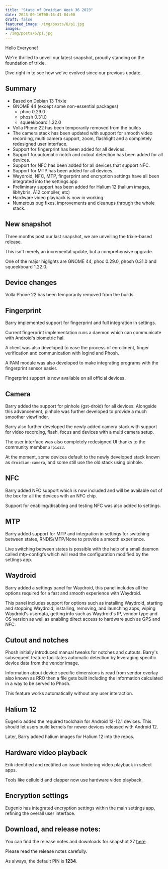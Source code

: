 ```yaml
---
title: "State of Droidian Week 36 2023"
date: 2023-09-16T00:16:41-04:00
draft: false
featured_image: /img/posts/6/p1.jpg
images:
- /img/posts/6/p1.jpg
---
```


Hello Everyone!

We're thrilled to unveil our latest snapshot, proudly standing on the foundation of trixie.

Dive right in to see how we've evolved since our previous update.

<!--more-->

## Summary

* Based on Debian 13 Trixie
* GNOME 44 (except some non-essential packages)
  * phoc 0.29.0
  * phosh 0.31.0
  * squeekboard 1.22.0
* Volla Phone 22 has been temporarily removed from the builds
* The camera stack has been updated with support for smooth video recording, multi camera support, zoom, flashlight and a completely redesigned user interface.
* Support for fingerprint has been added for all devices.
* Support for automatic notch and cutout detection has been added for all devices.
* Support for NFC has been added for all devices that support NFC.
* Support for MTP has been added for all devices.
* Waydroid, NFC, MTP, fingerprint and encryption settings have all been integrated into the settings app
* Preliminary support has been added for Halium 12 (halium images, libhybris, A12 compiler, etc)
* Hardware video playback is now in working.
* Numerous bug fixes, improvements and cleanups through the whole stack.

## New snapshot

Three months post our last snapshot, we are unveiling the trixie-based release.

This isn't merely an incremental update, but a comprehensive upgrade.

One of the major higlights are GNOME 44, phoc 0.29.0, phosh 0.31.0 and squeekboard 1.22.0.

## Device changes

Volla Phone 22 has been temporarily removed from the builds

## Fingerprint

Barry implemented support for fingerprint and full integration in settings.

Current fingerprint implementation runs a daemon which can communicate with Android's biometric hal.

A client was also developed to ease the process of enrollment, finger verification and communication with logind and Phosh.

A PAM module was also developed to make integrating programs with the fingerprint sensor easier.

Fingerprint support is now available on all official devices.

## Camera

Barry added the support for pinhole (gst-droid) for all devices. Alongside this advancement, pinhole was further developed to provide a much smoother viewfinder.

Barry also further developed the newly added camera stack with support for video recording, flash, focus and devices with a multi camera setup.

The user interface was also completely redesigned UI thanks to the community member `arpio23`.

At the moment, some devices default to the newly developed stack known as `droidian-camera`, and some still use the old stack using pinhole.

## NFC

Barry added NFC support which is now included and will be available out of the box for all the devices with an NFC chip.

Support for enabling/disabling and testing NFC was also added to settings.

## MTP

Barry added support for MTP and integration in settings for switching between states, RNDIS/MTP/None to provide a smooth experience.

Live switching between states is possible with the help of a small daemon called mtp-configfs which will read the configuration modified by the settings app.

## Waydroid

Barry added a settings panel for Waydroid, this panel includes all the options required for a fast and smooth experience with Waydroid.

This panel includes support for options such as installing Waydroid, starting and stopping Waydroid, installing, removing, and launching apps, wiping Waydroid's userdata, getting info such as Waydroid's IP, vendor type and OS version as well as enabling direct access to hardware such as GPS and NFC.

## Cutout and notches

Phosh initially introduced manual tweaks for notches and cutouts. Barry's subsequent feature facilitates automatic detection by leveraging specific device data from the vendor image.

Information about device specific dimensions is read from vendor overlay also known as RRO then a file gets built including the information calculated in a way to be served to Phosh.

This feature works automatically without any user interaction.

## Halium 12

Eugenio added the required toolchain for Android 12-12.1 devices. This should let users build kernels for newer devices released with Android 12.

Later, Barry added halium images for Halium 12 into the repos.

## Hardware video playback

Erik identified and rectified an issue hindering video playback in select apps.

Tools like celluloid and clapper now use hardware video playback.

## Encryption settings

Eugenio has integrated encryption settings within the main settings app, refining the overall user interface.

## Download, and release notes:

You can find the release notes and downloads for snapshot 27 [here](https://github.com/droidian-images/droidian/releases/tag/droidian%2Ftrixie%2F27).

Please read the release notes carefully.

As always, the default PIN is **1234**.
